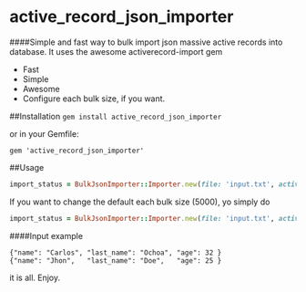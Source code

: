 # active_record_json_importer
####Simple and fast way to bulk import json massive active records into database. It uses the awesome activerecord-import gem
 - Fast
 - Simple
 - Awesome
 - Configure each bulk size, if you want.


##Installation
`gem install active_record_json_importer` 

or in your Gemfile:

`gem 'active_record_json_importer'`

##Usage

```ruby
import_status = BulkJsonImporter::Importer.new(file: 'input.txt', active_record_class: Person).import
```
If you want to change the default each bulk size (5000), yo simply do
```ruby
import_status = BulkJsonImporter::Importer.new(file: 'input.txt', active_record_class: Person, records_at_once: 2000).import
```

####Input example
```
{"name": "Carlos", "last_name": "Ochoa", "age": 32 }
{"name": "Jhon",   "last_name": "Doe",   "age": 25 }
```

it is all. Enjoy.




